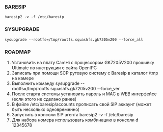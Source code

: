 

### BARESIP

```
baresip2 -v -f /etc/baresip
```

### SYSUPGRADE

```
sysupgrade --rootfs=/tmp/rootfs.squashfs.gk7205v200 --force_all
```


### ROADMAP

1. Установить на плату CamHi с процессором GK7205V200 прошивку Ultimate по инструкции с сайта OpenIPC
2. Записать при помощи SCP рутовую систему с Baresip в каталог /tmp на камере
3. Выполнить команду sysupgrade --rootfs=/tmp/rootfs.squashfs.gk7205v200 --force_ver
4. После старта системы установить пароль и MAC в WEB интерфейсе (если этого не сделано ранее)
5. В файле /etc/baresip/accounts прописать свой SIP аккаунт (может быть несколько одновременно)
6. Запустить в консоли SIP агента baresip2 -v -f /etc/baresip
7. Для набора номера использовать комбинацию в консоли d 12345678



